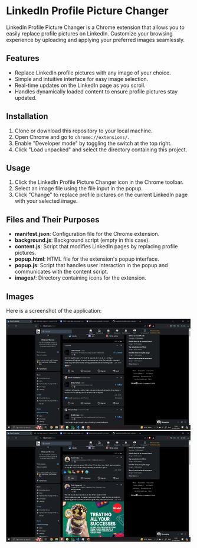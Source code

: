 ﻿
# LinkedIn Profile Picture Changer

LinkedIn Profile Picture Changer is a Chrome extension that allows you to easily replace profile pictures on LinkedIn. Customize your browsing experience by uploading and applying your preferred images seamlessly.

## Features

- Replace LinkedIn profile pictures with any image of your choice.
- Simple and intuitive interface for easy image selection.
- Real-time updates on the LinkedIn page as you scroll.
- Handles dynamically loaded content to ensure profile pictures stay updated.

## Installation

1. Clone or download this repository to your local machine.
2. Open Chrome and go to `chrome://extensions/`.
3. Enable "Developer mode" by toggling the switch at the top right.
4. Click "Load unpacked" and select the directory containing this project.

## Usage

1. Click the LinkedIn Profile Picture Changer icon in the Chrome toolbar.
2. Select an image file using the file input in the popup.
3. Click "Change" to replace profile pictures on the current LinkedIn page with your selected image.

## Files and Their Purposes

- **manifest.json**: Configuration file for the Chrome extension.
- **background.js**: Background script (empty in this case).
- **content.js**: Script that modifies LinkedIn pages by replacing profile pictures.
- **popup.html**: HTML file for the extension's popup interface.
- **popup.js**: Script that handles user interaction in the popup and communicates with the content script.
- **images/**: Directory containing icons for the extension.
## Images

Here is a screenshot of the application:


 
<img src="images/Screenshot (19).png" alt="Alt text" width="500" height="300">
<img src="images/Screenshot (20).png" alt="Alt text" width="500" height="300">



